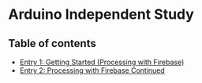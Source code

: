 # Arduino Independent Study

## Table of contents

+ [Entry 1: Getting Started (Processing with Firebase)](entries/entry1.md)
+ [Entry 2: Processing with Firebase Continued](entries/entry2.md)
